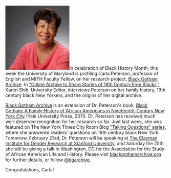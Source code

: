 ![Carla Peterson](../images/2012-01-carla-peterson-200x200.jpg)In celebration of Black History Month, this week the University of Maryland is profiling Carla Peterson, professor of English and MITH Faculty Fellow, on her research project, [Black Gotham Archive](../part-2-mith-faculty-fellow-answers-readers-questions-on-times-taking-questions/). In ["Online Archive to Share Stories of 19th Century Free Blacks,"](http://www.umd.edu/Black_History_Month/peterson.cfm) Karen Shih, University Editor, interviews Peterson on her family history, 19th century black New Yorkers, and the origins of her digital archive.

[Black Gotham Archive](http://www.blackgothamarchive.org/) is an extension of Dr. Peterson's book, [Black Gotham: A Family History of African Americans in Nineteenth-Century New York City](http://yalepress.yale.edu/book.asp?isbn=9780300162554) (Yale University Press, 2011). Dr. Peterson has received much well-deserved recognition for her research so far. Just last week, she was featured on The New York Times City Room Blog ["Taking Questions" series](http://mith.umd.edu/part-2-mith-faculty-fellow-answers-readers-questions-on-times-taking-questions/), where she answered readers' questions on 19th century black New York. Tomorrow, February 23rd, Dr. Peterson will be speaking at [The Clayman Institute for Gender Research at Stanford University](http://gender.stanford.edu/events/recovering-lives-black-women-19th-century-carla-peterson), and Saturday the 25th she will be giving a talk in Washington, DC for the Association for the Study of African American Life and History. Please visit [blackgothamarchive.org](http://blackgothamarchive.org/) for further details, or follow [@bgarchive](https://twitter.com/bgarchive).

Congratulations, Carla!